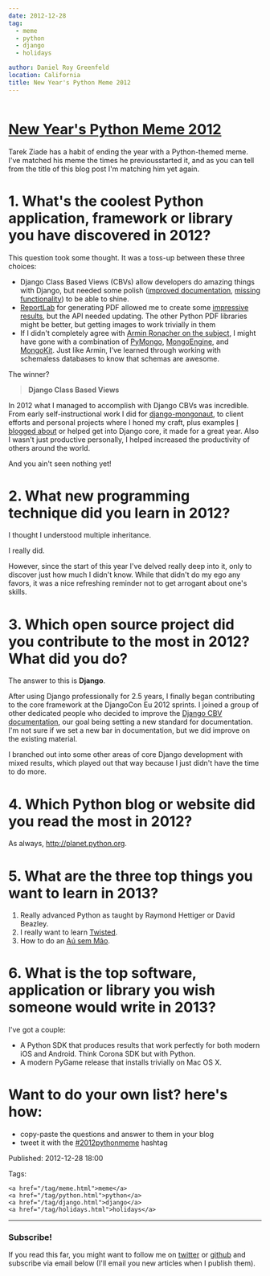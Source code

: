 ```yaml
---
date: 2012-12-28
tag:
  - meme
  - python
  - django
  - holidays

author: Daniel Roy Greenfeld
location: California
title: New Year's Python Meme 2012
---
```


<div class="twelve wide column">
  <h1 class="ui block header">
    <div class="content">
      <a href="/new-years-python-meme.html">New Year's Python Meme 2012</a>
    </div>
  </h1>
  <p>
    Tarek Ziade has a habit of ending the year with a Python-themed meme. I've
    matched his meme the times he previousstarted it, and as you can tell from
    the title of this blog post I'm matching him yet again.
  </p>
  <h1
    id="1-whats-the-coolest-python-application-framework-or-library-you-have-discovered-in-2012"
  >
    1. What's the coolest Python application, framework or library you have
    discovered in 2012?
  </h1>
  <p>
    This question took some thought. It was a toss-up between these three
    choices:
  </p>
  <ul>
    <li>
      Django Class Based Views (CBVs) allow developers do amazing things with
      Django, but needed some polish (<a
        href="https://docs.djangoproject.com/en/1.5/topics/class-based-views/"
        target="_blank"
        >improved documentation</a
      >,
      <a href="http://django-braces.readthedocs.org/" target="_blank"
        >missing functionality</a
      >) to be able to shine.
    </li>
    <li>
      <a href="http://reportlab.org" target="_blank">ReportLab</a> for
      generating PDF allowed me to create some
      <a href="http://www.petcheatsheets.com/" target="_blank"
        >impressive results</a
      >, but the API needed updating. The other Python PDF libraries might be
      better, but getting images to work trivially in them
    </li>
    <li>
      If I didn't completely agree with
      <a href="http://lucumr.pocoo.org/2012/12/29/sql-is-agile/" target="_blank"
        >Armin Ronacher on the subject</a
      >, I might have gone with a combination of
      <a href="http://api.mongodb.org/python/" target="_blank">PyMongo</a>,
      <a href="http://mongoengine.org/" target="_blank">MongoEngine</a>, and
      <a href="http://namlook.github.com/mongokit/" target="_blank">MongoKit</a
      >. Just like Armin, I've learned through working with schemaless databases
      to know that schemas are awesome.
    </li>
  </ul>
  <p>The winner?</p>
  <blockquote>
    <p><strong>Django Class Based Views</strong></p>
  </blockquote>
  <p>
    In 2012 what I managed to accomplish with Django CBVs was incredible. From
    early self-instructional work I did for
    <a
      href="https://github.com/pydanny/django-mongonaut/blob/master/mongonaut/views.py"
      target="_blank"
      >django-mongonaut</a
    >, to client efforts and personal projects where I honed my craft, plus
    examples
    <a href="https://pydanny.com/tag/class-based-views.html" target="_blank"
      >I blogged about</a
    >
    or helped get into Django core, it made for a great year. Also I wasn't just
    productive personally, I helped increased the productivity of others around
    the world.
  </p>
  <p>And you ain't seen nothing yet!</p>
  <h1 id="2-what-new-programming-technique-did-you-learn-in-2012">
    2. What new programming technique did you learn in 2012?
  </h1>
  <p>I thought I understood multiple inheritance.</p>
  <p>I really did.</p>
  <p>
    However, since the start of this year I've delved really deep into it, only
    to discover just how much I didn't know. While that didn't do my ego any
    favors, it was a nice refreshing reminder not to get arrogant about one's
    skills.
  </p>
  <h1
    id="3-which-open-source-project-did-you-contribute-to-the-most-in-2012-what-did-you-do"
  >
    3. Which open source project did you contribute to the most in 2012? What
    did you do?
  </h1>
  <p>The answer to this is <strong>Django</strong>.</p>
  <p>
    After using Django professionally for 2.5 years, I finally began
    contributing to the core framework at the DjangoCon Eu 2012 sprints. I
    joined a group of other dedicated people who decided to improve the
    <a
      href="https://docs.djangoproject.com/en/1.5/topics/class-based-views/"
      target="_blank"
      >Django CBV documentation</a
    >, our goal being setting a new standard for documentation. I'm not sure if
    we set a new bar in documentation, but we did improve on the existing
    material.
  </p>
  <p>
    I branched out into some other areas of core Django development with mixed
    results, which played out that way because I just didn't have the time to do
    more.
  </p>
  <h1 id="4-which-python-blog-or-website-did-you-read-the-most-in-2012">
    4. Which Python blog or website did you read the most in 2012?
  </h1>
  <p>
    As always,
    <a href="http://planet.python.org" target="_blank"
      >http://planet.python.org</a
    >.
  </p>
  <h1 id="5-what-are-the-three-top-things-you-want-to-learn-in-2013">
    5. What are the three top things you want to learn in 2013?
  </h1>
  <ol>
    <li>
      Really advanced Python as taught by Raymond Hettiger or David Beazley.
    </li>
    <li>
      I really want to learn
      <a href="http://twistedmatrix.com/" target="_blank">Twisted</a>.
    </li>
    <li>
      How to do an
      <a href="http://en.wikipedia.org/wiki/A%C3%BA#A.C3.BA" target="_blank"
        >Aú sem Mão</a
      >.
    </li>
  </ol>
  <h1
    id="6-what-is-the-top-software-application-or-library-you-wish-someone-would-write-in-2013"
  >
    6. What is the top software, application or library you wish someone would
    write in 2013?
  </h1>
  <p>I've got a couple:</p>
  <ul>
    <li>
      A Python SDK that produces results that work perfectly for both modern iOS
      and Android. Think Corona SDK but with Python.
    </li>
    <li>A modern PyGame release that installs trivially on Mac OS X.</li>
  </ul>
  <h1 id="want-to-do-your-own-list-heres-how">
    Want to do your own list? here's how:
  </h1>
  <ul>
    <li>copy-paste the questions and answer to them in your blog</li>
    <li>
      tweet it with the
      <a
        href="https://twitter.com/search/realtime?q=%232012pythonmeme&amp;src=typd"
        target="_blank"
        >#2012pythonmeme</a
      >
      hashtag
    </li>
  </ul>
  <p>Published: 2012-12-28 18:00</p>
  <p>
    Tags:

    <a href="/tag/meme.html">meme</a>
    <a href="/tag/python.html">python</a>
    <a href="/tag/django.html">django</a>
    <a href="/tag/holidays.html">holidays</a>
  </p>
  <hr />
  <h3 class="ui header">Subscribe!</h3>
  <p>
    If you read this far, you might want to follow me on
    <a href="https://twitter.com/pydanny">twitter</a> or
    <a href="https://github.com/pydanny">github</a> and subscribe via email
    below (I'll email you new articles when I publish them).
  </p>
   
</div>
